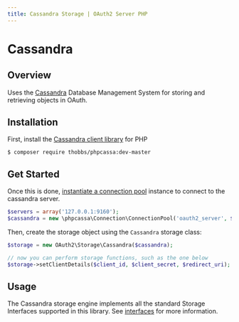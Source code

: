 ```yaml
---
title: Cassandra Storage | OAuth2 Server PHP
---
```


# Cassandra

## Overview

Uses the [Cassandra](http://cassandra.apache.org/) Database Management System
for storing and retrieving objects in OAuth.

## Installation

First, install the [Cassandra client library](https://github.com/thobbs/phpcassa) for PHP

```text
$ composer require thobbs/phpcassa:dev-master
```

>

## Get Started

Once this is done, [instantiate a connection pool](http://thobbs.github.io/phpcassa/tutorial.html)
instance to connect to the cassandra server.

```php
$servers = array('127.0.0.1:9160');
$cassandra = new \phpcassa\Connection\ConnectionPool('oauth2_server', $servers);
```

Then, create the storage object using the `Cassandra` storage class:

```php
$storage = new OAuth2\Storage\Cassandra($cassandra);

// now you can perform storage functions, such as the one below
$storage->setClientDetails($client_id, $client_secret, $redirect_uri);
```

>

## Usage

The Cassandra storage engine implements all the standard Storage Interfaces supported
in this library.  See [interfaces](../custom) for more information.